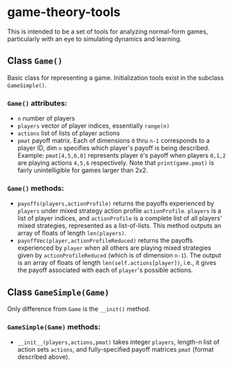 # game-theory-tools
This is intended to be a set of tools for analyzing normal-form games, particularly with an eye to simulating dynamics and learning.

## Class `Game()`
Basic class for representing a game. Initialization tools exist in the subclass `GameSimple()`.

### `Game()` attributes:

* `n` number of players
* `players` vector of player indices, essentially `range(n)`
* `actions` list of lists of player actions
* `pmat` payoff matrix. Each of dimensions `0` thru `n-1` corresponds to a player ID, dim `n` specifies which player's payoff is being described. Example: `pmat[4,5,6,0]` represents player `0`'s payoff when players `0,1,2` are playing actions `4,5,6` respectively. Note that `print(game.pmat)` is fairly unintelligible for games larger than 2x2.

### `Game()` methods:

* `payoffs(players,actionProfile)` returns the payoffs experienced by `players` under mixed strategy action profile `actionProfile`. `players` is a list of player indices, and `actionProfile` is a complete list of all players' mixed strategies, represented as a list-of-lists. This method outputs an array of floats of length `len(players)`.
* `payoffVec(player,actionProfileReduced)` returns the payoffs experienced by `player` when all others are playing mixed strategies given by `actionProfileReduced` (which is of dimension `n-1`). The output is an array of floats of length `len(self.actions[player])`, i.e., it gives the payoff associated with each of `player`'s possible actions.


## Class `GameSimple(Game)`
Only difference from `Game` is the `__init()` method.
### `GameSimple(Game)` methods:

* `__init__(players,actions,pmat)` takes integer `players`, length-n list of action sets `actions`, and fully-specified payoff matrices `pmat` (format described above).
